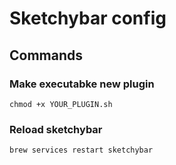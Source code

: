 # Sketchybar config

## Commands

### Make executabke new plugin

`chmod +x YOUR_PLUGIN.sh`

### Reload sketchybar

`brew services restart sketchybar`
